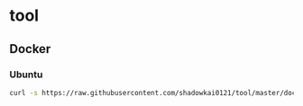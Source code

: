 # tool

## Docker

### Ubuntu
```bash
curl -s https://raw.githubusercontent.com/shadowkai0121/tool/master/docker_install_ubuntu.sh | sudo bash
```
